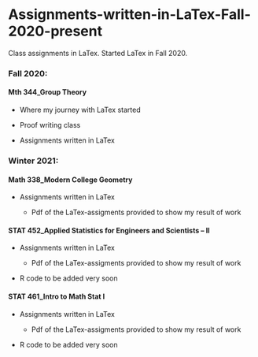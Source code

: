 # Assignments-written-in-LaTex-Fall-2020-present
Class assignments in LaTex. Started LaTex in Fall 2020.

### Fall 2020:
#### Mth 344_Group Theory
* Where my journey with LaTex started
  
* Proof writing class

* Assignments written in LaTex

### Winter 2021:
####  Math 338_Modern College Geometry
* Assignments written in LaTex

  * Pdf of the LaTex-assigments provided to show my result of work


####  STAT 452_Applied Statistics for Engineers and Scientists – II
* Assignments written in LaTex

    * Pdf of the LaTex-assigments provided to show my result of work

* R code to be added very soon

#### STAT 461_Intro to Math Stat I
* Assignments written in LaTex

  * Pdf of the LaTex-assigments provided to show my result of work

* R code to be added very soon


